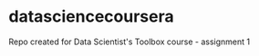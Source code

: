 datasciencecoursera
===================

Repo created for Data Scientist's Toolbox course - assignment 1

